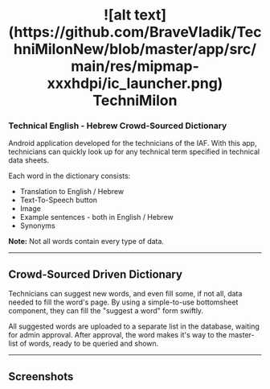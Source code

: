 
  <h1 align="center">
  <br>
      ![alt text](https://github.com/BraveVladik/TechniMilonNew/blob/master/app/src/main/res/mipmap-xxxhdpi/ic_launcher.png)
  <br>
  TechniMilon
  <br>
</h1>

### Technical English - Hebrew Crowd-Sourced Dictionary
Android application developed for the technicians of the IAF.
With this app, technicians can quickly look up for any technical term specified in technical data sheets.

Each word in the dictionary consists:
* Translation to English / Hebrew
* Text-To-Speech button
* Image
* Example sentences - both in English / Hebrew
* Synonyms

**Note:** Not all words contain every type of data.

***


## Crowd-Sourced Driven Dictionary
Technicians can suggest new words, and even fill some, if not all, data needed to fill the word's page.
By using a simple-to-use bottomsheet component, they can fill the "suggest a word" form swiftly.

All suggested words are uploaded to a separate list in the database, waiting for admin approval.
After approval, the word makes it's way to the master-list of words, ready to be queried and shown.


***
## Screenshots
